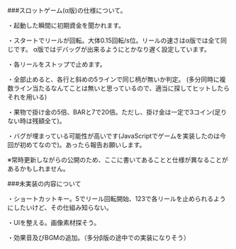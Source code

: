 ###スロットゲーム(α版)の仕様について。

・起動した瞬間に初期資金を聞かれます。

・スタートでリールが回転。大体0.15回転/s位。リールの速さはα版では全て同じです。
α版ではデバッグが出来るようにとかなり遅く設定しています。

・各リールをストップで止めます。

・全部止めると、各行と斜めの5ラインで同じ柄が無いか判定。
(多分同時に複数ライン当たるなんてことは無いと思っているので、適当に探してヒットしたらそれを用いる)

・果物で掛け金の5倍、BARと7で20倍。ただし、掛け金は一定で3コイン(足りない時は残額全て)。

・バグが埋まっている可能性が高いです(JavaScriptでゲームを実装したのは今回が初めてなので)。あったら報告お願いします。

※常時更新しながらの公開のため、ここに書いてあることと仕様が異なることがあるかもしれません。

###未実装の内容について

・ショートカットキー。5でリール回転開始、123で各リールを止められるようにしたいけど、その仕組み知らない。

・UIを整える。画像素材探そう。

・効果音及びBGMの追加。（多分β版の途中での実装になりそう）
